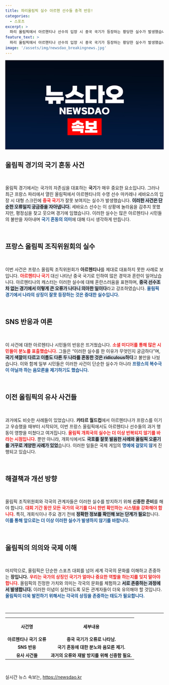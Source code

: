 ```yaml
---
title: 파리올림픽 실수 아르헨 선수들 충격 반응!
categories:
  - 스포츠
excerpt: >
  파리 올림픽에서 아르헨티나 선수의 입장 시 중국 국기가 등장하는 황당한 실수가 발생했습니다. 이번 사건은 SNS에서 불쾌감을 불러일으키며 음모론까지 제기되고 있습니다. 올림픽의 연이은 실수는 더욱 큰 논란을 낳고 있습니다. 클릭하고 더 알아보세요!
feature_text: >
  파리 올림픽에서 아르헨티나 선수의 입장 시 중국 국기가 등장하는 황당한 실수가 발생했습니다. 이번 사건은 SNS에서 불쾌감을 불러일으키며 음모론까지 제기되고 있습니다. 올림픽의 연이은 실수는 더욱 큰 논란을 낳고 있습니다. 클릭하고 더 알아보세요!
image: '/assets/img/newsdao_breakingnews.jpg'
---
```


<p><img src="/assets/img/newsdao_breakingnews.jpg" alt="flaretime 속보" /></p>

<h2 data-ke-size="size26">올림픽 경기의 국기 혼동 사건</h2>

<p data-ke-size="size16">&nbsp;</p>

<p>올림픽 경기에서는 국가의 자존심을 대표하는 <b>국기</b>가 매우 중요한 요소입니다. 그러나 최근 프랑스 파리에서 열린 올림픽에서 아르헨티나의 수영 선수 마카레나 세바요스의 입장 시 대형 스크린에 <b><span style="color: #ee2323;">중국 국기</span></b>가 잘못 보여지는 실수가 발생했습니다. <b><span style="background-color: #21538527;">이러한 사건은 단순한 오류일지 궁금증을 자아냅니다.</span></b> 세바요스 선수는 이 상황에 놀라움을 감추지 못했지만, 평정심을 찾고 웃으며 경기에 임했습니다. 이러한 실수는 많은 아르헨티나 시민들의 불만을 자아내며 <b><span style="color: #1a5490;">국기 혼동의 의미</span></b>에 대해 다시 생각하게 만듭니다. </p>

<p data-ke-size="size16">&nbsp;</p>

<h2 data-ke-size="size26">프랑스 올림픽 조직위원회의 실수</h2>

<p data-ke-size="size16">&nbsp;</p>

<p>이번 사건은 프랑스 올림픽 조직위원회가 <b>아르헨티나</b>를 제대로 대표하지 못한 사례로 보입니다. <b><span style="color: #ee2323;">아르헨티나 국기</span></b> 대신 나타난 중국 국기로 인하여 많은 경악과 혼란이 일어났습니다. 아르헨티나의 캐스터는 이러한 실수에 대해 혼란스러움을 표현하며, <b><span style="background-color: #21538527;">중국 선수조차 없는 경기에서 이렇게 큰 오류가 나다니 의아한 일이다</span></b>라고 강조하였습니다. <b><span style="color: #1a5490;">올림픽 경기에서 나라의 상징이 잘못 등장하는 것은 중대한 실수입니다.</span></b></p>

<p data-ke-size="size16">&nbsp;</p>

<h2 data-ke-size="size26">SNS 반응과 여론</h2>

<p data-ke-size="size16">&nbsp;</p>

<p>이 사건에 대한 아르헨티나 시민들의 반응은 뜨거웠습니다. <b><span style="color: #ee2323;">소셜 미디어를 통해 많은 시민들이 분노를 표출했습니다.</span></b> 그들은 “이러한 실수를 한 이유가 무엇인지 궁금하다”며, <b><span style="background-color: #21538527;">국기 색깔이 다르고 이름도 다른 두 나라를 혼동한 것은 ridiculous하다</span></b>고 불만을 나눴습니다. 이와 함께 일부 시민들은 이러한 사건이 단순한 실수가 아니라 <b><span style="color: #1a5490;">프랑스의 복수극이 아닐까 하는 음모론을 제기하기도 했습니다.</span></b></p>

<p data-ke-size="size16">&nbsp;</p>

<h2 data-ke-size="size26">이전 올림픽의 유사 사건들</h2>

<p data-ke-size="size16">&nbsp;</p>

<p>과거에도 비슷한 사례들이 있었습니다. <b>카타르 월드컵</b>에서 아르헨티나가 프랑스를 이기고 우승했을 때부터 시작되어, 이번 프랑스 올림픽에서도 아르헨티나 선수들의 과거 행동이 영향을 미쳤다고 여겨집니다. <b><span style="color: #ee2323;">올림픽 개최국의 실수는 더 이상 반복되지 않기를 바라는 시점입니다.</span></b> 뿐만 아니라, 개회식에서도 <b><span style="background-color: #21538527;">국호를 잘못 발음한 사례와 올림픽 오륜기를 거꾸로 게양한 사례가 있었</span></b>습니다. 이러한 일들은 국제 게임의 <b><span style="color: #1a5490;">명예에 걸맞지 않</span></b>게 진행되고 있습니다. </p>

<p data-ke-size="size16">&nbsp;</p>

<h2 data-ke-size="size26">해결책과 개선 방향</h2>

<p data-ke-size="size16">&nbsp;</p>

<p>올림픽 조직위원회와 각국의 관계자들은 이러한 실수를 방지하기 위해 <b>신중한 준비</b>를 해야 합니다. <b><span style="color: #ee2323;">대회 기간 동안 모든 국가의 국기를 다시 한번 확인하는 시스템을 강화해야 합니다.</span></b> 특히, 개회식이나 주요 경기 전에 <b><span style="background-color: #21538527;">정확한 정보를 확인해 보는 단계가 필요</span></b>합니다. <b><span style="color: #1a5490;">이를 통해 앞으로는 더 이상 이러한 실수가 발생하지 않기를 바랍니다.</span></b></p>

<p data-ke-size="size16">&nbsp;</p>

<h2 data-ke-size="size26">올림픽의 의의와 국제 이해</h2>

<p data-ke-size="size16">&nbsp;</p>

<p>마지막으로, 올림픽은 단순한 스포츠 대회를 넘어 세계 각국의 문화를 이해하고 존중하는 <b>장입니다.</b> <b><span style="color: #ee2323;">우리는 국가의 상징인 국기가 얼마나 중요한 역할을 하는지를 잊지 말아야 합니다.</span></b> 올림픽의 진정한 가치와 의미는 각국의 문화를 체험하고 <b><span style="background-color: #21538527;">서로 존중하는 과정에서 발생합니다.</span></b> 이러한 이념이 실천되도록 모든 관계자들이 더욱 유의해야 할 것입니다. <b><span style="color: #1a5490;">올림픽이 더욱 발전하기 위해서는 각국의 상징을 존중하는 태도가 필요합니다.</span></b></p>

<p data-ke-size="size16">&nbsp;</p>

<hr>

<table style="width: 100%; border-collapse: collapse;">
  <tr>
    <td style="text-align: center; height: 50px;"><b>사건명</b></td>
    <td style="text-align: center;"><b>세부내용</b></td>
  </tr>
  <tr>
    <td style="text-align: center; height: 17px;"><b>아르헨티나 국기 오류</b></td>
    <td style="text-align: center; height: 17px;"><b>중국 국기가 오류로 나타남.</b></td>
  </tr>
  <tr>
    <td style="text-align: center; height: 17px;"><b>SNS 반응</b></td>
    <td style="text-align: center; height: 17px;"><b>국기 혼동에 대한 분노와 음모론 제기.</b></td>
  </tr>
  <tr>
    <td style="text-align: center; height: 17px;"><b>유사 사건들</b></td>
    <td style="text-align: center; height: 17px;"><b>과거의 오류와 재발 방지를 위해 신중함 필요.</b></td>
  </tr>
</table>

<p data-ke-size="size16">&nbsp;</p>
실시간 뉴스 속보는, <a href="https://newsdao.kr" rel="dofollow">https://newsdao.kr</a>


